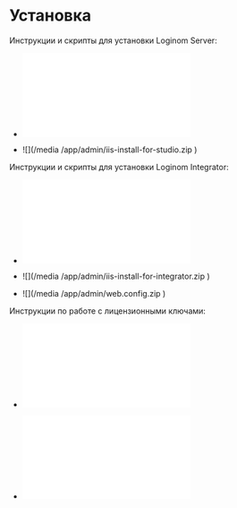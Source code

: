 # Установка

Инструкции и скрипты для установки Loginom Server:


*  ![ Установка Loginom Server.pdf]( /app/admin/loginom_server_installation.pdf )

*  ![](/media /app/admin/iis-install-for-studio.zip )

Инструкции и скрипты для установки Loginom Integrator:


*  ![ Установка Loginom Integrator.pdf]( /app/admin/loginom_integrator_installation.pdf )

*  ![](/media /app/admin/iis-install-for-integrator.zip )

*  ![](/media /app/admin/web.config.zip )

Инструкции по работе с лицензионными ключами:


*  ![ Обновление usb-ключа.pdf]( /app/admin/usb-key_renewal.pdf )

*  ![ Активация SP-ключей.pdf]( /app/admin/sp-key_activation.pdf )

